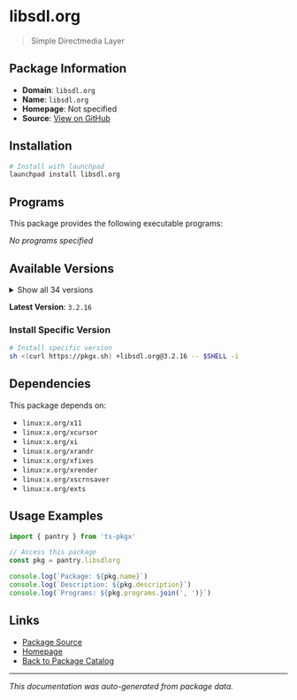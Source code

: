 # libsdl.org

> Simple Directmedia Layer

## Package Information

- **Domain**: `libsdl.org`
- **Name**: `libsdl.org`
- **Homepage**: Not specified
- **Source**: [View on GitHub](https://github.com/pkgxdev/pantry/tree/main/projects/libsdl.org/package.yml)

## Installation

```bash
# Install with launchpad
launchpad install libsdl.org
```

## Programs

This package provides the following executable programs:

*No programs specified*

## Available Versions

<details>
<summary>Show all 34 versions</summary>

- `3.2.16`, `3.2.14`, `3.2.12`, `3.2.10`, `3.2.8`
- `3.2.6`, `3.2.4`, `3.2.2`, `3.2.0`, `2.32.8`
- `2.32.6`, `2.32.4`, `2.32.2`, `2.32.0`, `2.30.12`
- `2.30.11`, `2.30.10`, `2.30.9`, `2.30.8`, `2.30.7`
- `2.30.6`, `2.30.5`, `2.30.4`, `2.30.3`, `2.30.2`
- `2.30.1`, `2.30.0`, `2.28.5`, `2.28.4`, `2.28.3`
- `2.28.2`, `2.28.1`, `2.28.0`, `2.26.5`

</details>

**Latest Version**: `3.2.16`

### Install Specific Version

```bash
# Install specific version
sh <(curl https://pkgx.sh) +libsdl.org@3.2.16 -- $SHELL -i
```

## Dependencies

This package depends on:

- `linux:x.org/x11`
- `linux:x.org/xcursor`
- `linux:x.org/xi`
- `linux:x.org/xrandr`
- `linux:x.org/xfixes`
- `linux:x.org/xrender`
- `linux:x.org/xscrnsaver`
- `linux:x.org/exts`

## Usage Examples

```typescript
import { pantry } from 'ts-pkgx'

// Access this package
const pkg = pantry.libsdlorg

console.log(`Package: ${pkg.name}`)
console.log(`Description: ${pkg.description}`)
console.log(`Programs: ${pkg.programs.join(', ')}`)
```

## Links

- [Package Source](https://github.com/pkgxdev/pantry/tree/main/projects/libsdl.org/package.yml)
- [Homepage](#)
- [Back to Package Catalog](../package-catalog.md)

---

*This documentation was auto-generated from package data.*
